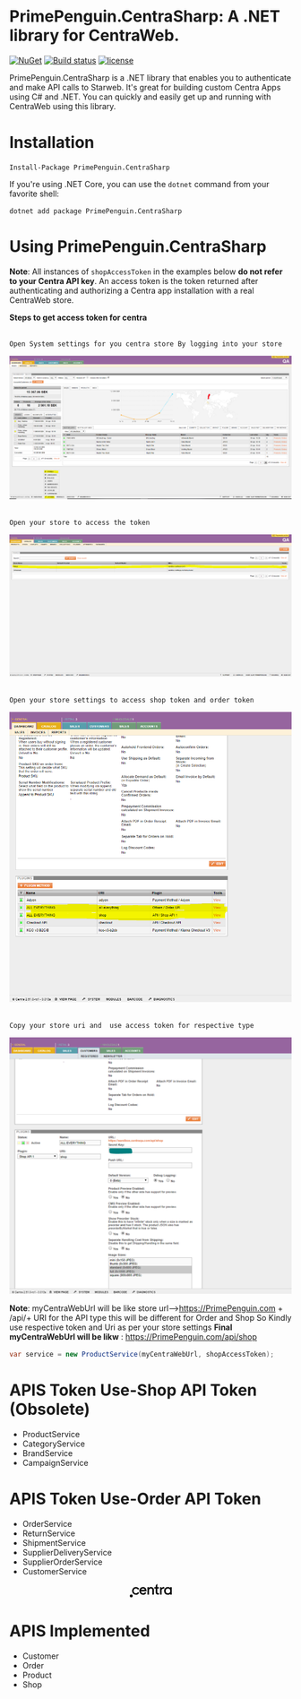 #  PrimePenguin.CentraSharp: A .NET library for CentraWeb.

[![NuGet](https://img.shields.io/nuget/v/PrimePenguin.CentraSharp.svg?maxAge=3600)](https://www.nuget.org/packages/PrimePenguin.CentraSharp/)
[![Build status](https://ci.appveyor.com/api/projects/status/xcepplviqd92aepp/branch/master?svg=true)](https://ci.appveyor.com/project/souravthakur1992/primepenguin-centrasharp/branch/master)
[![license](https://img.shields.io/github/license/mashape/apistatus.svg?maxAge=3600)](https://raw.githubusercontent.com/PrimePenguin/PrimePenguin.CentraSharp/master/LICENSE)

PrimePenguin.CentraSharp is a .NET library that enables you to authenticate and make API calls to Starweb. It's great for 
building custom Centra Apps using C# and .NET. You can quickly and easily get up and running with CentraWeb
using this library.

# Installation

```
Install-Package PrimePenguin.CentraSharp
```

If you're using .NET Core, you can use the `dotnet` command from your favorite shell:

```
dotnet add package PrimePenguin.CentraSharp
```

# Using PrimePenguin.CentraSharp

**Note**: All instances of `shopAccessToken` in the examples below **do not refer to your Centra API key**.
An access token is the token returned after authenticating and authorizing a Centra app installation with a
real CentraWeb store.

**Steps to get access token for centra**
```

Open System settings for you centra store By logging into your store

```
<div align="center">
  <img href="#" src="https://raw.githubusercontent.com/PrimePenguin/PrimePenguin.CentraSharp/master/SystemSettings.PNG?s=50&v=4">
</div>

```

Open your store to access the token

```
<div align="center">
  <img href="#" src="https://raw.githubusercontent.com/PrimePenguin/PrimePenguin.CentraSharp/master/OpenStore.PNG">
</div>

```

Open your store settings to access shop token and order token

```
<div align="center">
  <img href="#" src="https://raw.githubusercontent.com/PrimePenguin/PrimePenguin.CentraSharp/master/StoreSettings.PNG">
</div>

```

Copy your store uri and  use access token for respective type

```
<div align="center">
  <img href="#" src="https://raw.githubusercontent.com/PrimePenguin/PrimePenguin.CentraSharp/master/Copysecret.PNG">
</div>

**Note**: myCentraWebUrl will be like store url-->https://PrimePenguin.com + /api/+ URI for the API type this will be different for
 Order and Shop So Kindly use respective token and Uri as per your store settings
**Final myCentraWebUrl will be likw** : https://PrimePenguin.com/api/shop

```cs
var service = new ProductService(myCentraWebUrl, shopAccessToken);
```
# APIS Token Use-Shop API Token (Obsolete)
- ProductService
- CategoryService
- BrandService
- CampaignService

# APIS Token Use-Order API Token
- OrderService
- ReturnService
- ShipmentService
- SupplierDeliveryService
- SupplierOrderService
- CustomerService

<div align="center">
	<a  href="https://docs.centra.com/reference/stable/index">
	 <svg width="75" height="25" viewBox="0 0 60 20" xmlns="http://www.w3.org/2000/svg"><g fill="#000" fill-rule="evenodd"><ellipse cx="2.119" cy="16.953" rx="2.041" ry="2.041"></ellipse><path d="M8.87 13.404c1.35 0 2.389-.907 2.764-1.805l1.761 1.142c-.907 1.587-2.511 2.704-4.648 2.704-2.843 0-5.433-2.259-5.433-5.555 0-3.28 2.59-5.556 5.433-5.556 2.163 0 3.75 1.143 4.63 2.73l-1.76 1.142c-.358-.907-1.379-1.805-2.748-1.805-2.154 0-3.331 1.587-3.331 3.515 0 1.927 1.177 3.488 3.331 3.488zM15.994 10.456c0 1.588 1.143 2.948 3.061 2.948 1.352 0 2.294-.689 2.625-1.587l1.901.907c-.907 1.587-2.494 2.73-4.648 2.73-2.825 0-5.224-2.26-5.224-5.556 0-3.279 2.259-5.555 5.224-5.555 2.73 0 4.98 2.163 4.98 5.433l-.236.69h-7.683v-.01zm.114-1.98h5.433c-.122-1.177-1.256-2.075-2.608-2.075-1.587 0-2.485.898-2.825 2.076zM25.177 4.57h2.041l.235.898.123.113.122-.113c.453-.689 1.587-1.142 2.494-1.142 2.73 0 4.3 1.805 4.3 4.299v6.576h-2.26V8.642c-.06-1.456-.767-2.258-2.258-2.258-1.334 0-2.45 1.081-2.494 2.398v6.436h-2.26V4.561h-.043v.009zM35.023 4.57h2.058V2.31L38.87.052h.428v4.535h2.293V6.61h-2.293v5.434c0 .689.47 1.133 1.16 1.133l1.351-.235v2.04l-1.256.236c-2.258 0-3.497-1.142-3.497-3.183V6.602h-2.058V4.56h.026v.009zM43.186 4.57h2.04l.236 1.133.122.114.122-.114c.69-.898 1.588-1.351 2.495-1.351.453 0 .689 0 1.133.235V6.61h-1.351c-1.335 0-2.451 1.082-2.495 2.399v6.2H43.23V4.58h-.044v-.01zM59.948 15.227h-2.041l-.235-.907-.123-.122-.122.122c-.689.689-1.805 1.142-2.947 1.142-2.948 0-5.433-2.259-5.433-5.555 0-3.28 2.494-5.555 5.433-5.555 1.133 0 2.258.453 2.947 1.142l.122.114.123-.114.235-.898h2.04v10.63zM54.628 6.4c-2.163 0-3.314 1.587-3.314 3.515 0 1.927 1.16 3.514 3.314 3.514 1.919 0 3.279-1.587 3.279-3.514 0-1.945-1.352-3.515-3.28-3.515z"></path></g></svg>
	</a>
</div>

# APIS Implemented 
- Customer
- Order
- Product
- Shop
